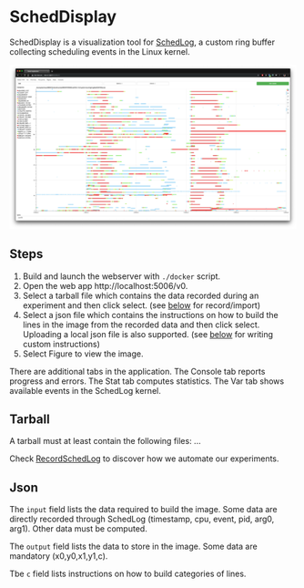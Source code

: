 # SchedDisplay

SchedDisplay is a visualization tool for [SchedLog](https://github.com/carverdamien/SchedLog), a custom ring buffer collecting scheduling events in the Linux kernel.

[![example](https://github.com/carverdamien/SchedDisplay/raw/master/docs/example.png)](https://github.com/carverdamien/SchedDisplay/raw/master/docs/example.png)

## Steps

1) Build and launch the webserver with `./docker` script.
2) Open the web app http://localhost:5006/v0.
3) Select a tarball file which contains the data recorded during an experiment and then click select. (see [below](#tarball) for record/import)
4) Select a json file which contains the instructions on how to build the lines in the image from the recorded data and then click select. Uploading a local json file is also supported. (see [below](#json) for writing custom instructions)
5) Select Figure to view the image.

There are additional tabs in the application.
The Console tab reports progress and errors.
The Stat tab computes statistics. 
The Var tab shows available events in the SchedLog kernel.

## Tarball

A tarball must at least contain the following files: ...

Check [RecordSchedLog](https://github.com/carverdamien/RecordSchedLog) to discover how we automate our experiments.

## Json

The `input` field lists the data required to build the image.
Some data are directly recorded through SchedLog (timestamp, cpu, event, pid, arg0, arg1).
Other data must be computed.

The `output` field lists the data to store in the image.
Some data are mandatory (x0,y0,x1,y1,c).

Tbe `c` field lists instructions on how to build categories of lines.
